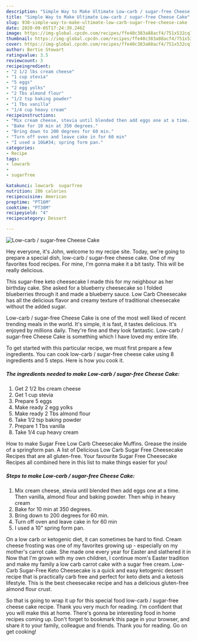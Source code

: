 ```yaml
---
description: "Simple Way to Make Ultimate Low-carb / sugar-free Cheese Cake"
title: "Simple Way to Make Ultimate Low-carb / sugar-free Cheese Cake"
slug: 938-simple-way-to-make-ultimate-low-carb-sugar-free-cheese-cake
date: 2020-09-05T17:24:39.246Z
image: https://img-global.cpcdn.com/recipes/ffe40c383a88acf4/751x532cq70/low-carb-sugar-free-cheese-cake-recipe-main-photo.jpg
thumbnail: https://img-global.cpcdn.com/recipes/ffe40c383a88acf4/751x532cq70/low-carb-sugar-free-cheese-cake-recipe-main-photo.jpg
cover: https://img-global.cpcdn.com/recipes/ffe40c383a88acf4/751x532cq70/low-carb-sugar-free-cheese-cake-recipe-main-photo.jpg
author: Bertie Stewart
ratingvalue: 3.5
reviewcount: 3
recipeingredient:
- "2 1/2 lbs cream cheese"
- "1 cup stevia"
- "5 eggs"
- "2 egg yolks"
- "2 Tbs almond flour"
- "1/2 tsp baking powder"
- "1 Tbs vanilla"
- "1/4 cup heavy cream"
recipeinstructions:
- "Mix cream cheese, stevia until blended then add eggs one at a time. Then vanilla, almond flour and baking powder. Then whip in heavy cream"
- "Bake for 10 min at 350 degrees."
- "Bring down to 200 degrees for 60 min."
- "Turn off oven and leave cake in for 60 min"
- "I used a 10&#34; spring form pan."
categories:
- Recipe
tags:
- lowcarb
- 
- sugarfree

katakunci: lowcarb  sugarfree 
nutrition: 286 calories
recipecuisine: American
preptime: "PT16M"
cooktime: "PT38M"
recipeyield: "4"
recipecategory: Dessert

---
```



![Low-carb / sugar-free Cheese Cake](https://img-global.cpcdn.com/recipes/ffe40c383a88acf4/751x532cq70/low-carb-sugar-free-cheese-cake-recipe-main-photo.jpg)

Hey everyone, it's John, welcome to my recipe site. Today, we're going to prepare a special dish, low-carb / sugar-free cheese cake. One of my favorites food recipes. For mine, I'm gonna make it a bit tasty. This will be really delicious.

This sugar-free keto cheesecake I made this for my neighbour as her birthday cake. She asked for a blueberry cheesecake so I folded blueberries through it and made a blueberry sauce. Low Carb Cheesecake has all the delicious flavor and creamy texture of traditional cheesecake without the added sugar.

Low-carb / sugar-free Cheese Cake is one of the most well liked of recent trending meals in the world. It's simple, it is fast, it tastes delicious. It's enjoyed by millions daily. They're fine and they look fantastic. Low-carb / sugar-free Cheese Cake is something which I have loved my entire life.


To get started with this particular recipe, we must first prepare a few ingredients. You can cook low-carb / sugar-free cheese cake using 8 ingredients and 5 steps. Here is how you cook it.

<!--inarticleads1-->

##### The ingredients needed to make Low-carb / sugar-free Cheese Cake:

1. Get 2 1/2 lbs cream cheese
1. Get 1 cup stevia
1. Prepare 5 eggs
1. Make ready 2 egg yolks
1. Make ready 2 Tbs almond flour
1. Take 1/2 tsp baking powder
1. Prepare 1 Tbs vanilla
1. Take 1/4 cup heavy cream


How to make Sugar Free Low Carb Cheesecake Muffins. Grease the inside of a springform pan. A list of Delicious Low Carb Sugar Free Cheesecake Recipes that are all gluten-free. Your favourite Sugar Free Cheesecake Recipes all combined here in this list to make things easier for you! 

<!--inarticleads2-->

##### Steps to make Low-carb / sugar-free Cheese Cake:

1. Mix cream cheese, stevia until blended then add eggs one at a time. Then vanilla, almond flour and baking powder. Then whip in heavy cream
1. Bake for 10 min at 350 degrees.
1. Bring down to 200 degrees for 60 min.
1. Turn off oven and leave cake in for 60 min
1. I used a 10&#34; spring form pan.


On a low carb or ketogenic diet, it can sometimes be hard to find. Cream cheese frosting was one of my favorites growing up - especially on my mother&#39;s carrot cake. She made one every year for Easter and slathered it in Now that I&#39;m grown with my own children, I continue mom&#39;s Easter tradition and make my family a low carb carrot cake with a sugar free cream. Low-Carb Sugar-Free Keto Cheesecake is a quick and easy ketogenic dessert recipe that is practically carb free and perfect for keto diets and a ketosis lifestyle. This is the best cheesecake recipe and has a delicious gluten-free almond flour crust. 

So that is going to wrap it up for this special food low-carb / sugar-free cheese cake recipe. Thank you very much for reading. I'm confident that you will make this at home. There's gonna be interesting food in home recipes coming up. Don't forget to bookmark this page in your browser, and share it to your family, colleague and friends. Thank you for reading. Go on get cooking!
